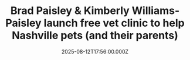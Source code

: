 ---
title: "Brad Paisley & Kimberly Williams-Paisley launch free vet clinic to help Nashville pets (and their parents)"
date: 2025-08-12T17:56:00.000Z
category: Human Kindness
externalLink: "https://www.goodgoodgood.co/articles/brad-paisley-free-vet-clinic"
image: ""
excerpt: "A follow-up to a prior successful event, the couple teamed up with The Companion Project to provide free veterinary care.…"
---